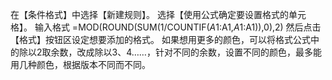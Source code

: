 
在【条件格式】中选择【新建规则】。
选择【使用公式确定要设置格式的单元格】。
输入格式
=MOD(ROUND(SUM(1/COUNTIF($A$1:A1,$A$1:A1)),0),2)
然后点击【格式】按钮区设定想要添加的格式。
如果想用更多的颜色，可以将格式公式中的除以2取余数，改成除以3、4……，针对不同的余数，设置不同的颜色，最多能用几种颜色，根据版本不同而不同。



